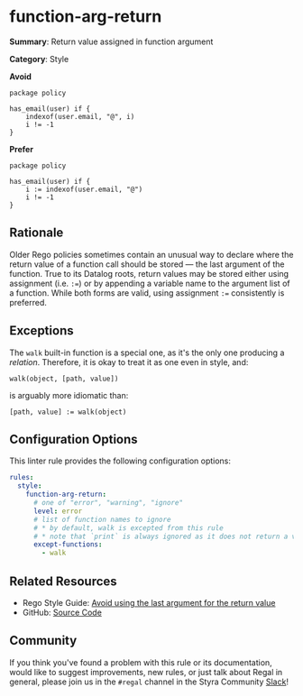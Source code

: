 # function-arg-return

**Summary**: Return value assigned in function argument

**Category**: Style

**Avoid**
```rego
package policy

has_email(user) if {
    indexof(user.email, "@", i)
    i != -1
}
```

**Prefer**

```rego
package policy

has_email(user) if {
    i := indexof(user.email, "@")
    i != -1
}
```

## Rationale

Older Rego policies sometimes contain an unusual way to declare where the return value of a function call should be
stored — the last argument of the function. True to its Datalog roots, return values may be stored either using
assignment (i.e. `:=`) or by appending a variable name to the argument list of a function. While both forms are valid,
using assignment `:=` consistently is preferred.

## Exceptions

The `walk` built-in function is a special one, as it's the only one producing a *relation*. Therefore, it is okay to
treat it as one even in style, and:

```rego
walk(object, [path, value])
```

is arguably more idiomatic than:

```rego
[path, value] := walk(object)
```

## Configuration Options

This linter rule provides the following configuration options:

```yaml
rules:
  style:
    function-arg-return:
      # one of "error", "warning", "ignore"
      level: error
      # list of function names to ignore
      # * by default, walk is excepted from this rule
      # * note that `print` is always ignored as it does not return a value
      except-functions:
        - walk
```

## Related Resources

- Rego Style Guide: [Avoid using the last argument for the return value](https://github.com/StyraInc/rego-style-guide#avoid-using-the-last-argument-for-the-return-value)
- GitHub: [Source Code](https://github.com/open-policy-agent/regal/blob/main/bundle/regal/rules/style/function-arg-return/function_arg_return.rego)

## Community

If you think you've found a problem with this rule or its documentation, would like to suggest improvements, new rules,
or just talk about Regal in general, please join us in the `#regal` channel in the Styra Community
[Slack](https://inviter.co/styra)!

